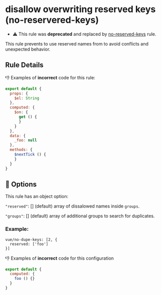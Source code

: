 # disallow overwriting reserved keys (no-reservered-keys)

- :warning: This rule was **deprecated** and replaced by [no-reserved-keys](no-reserved-keys.md) rule.

This rule prevents to use reserved names from to avoid conflicts and unexpected behavior.

## Rule Details

:-1: Examples of **incorrect** code for this rule:

```js
export default {
  props: {
    $el: String
  },
  computed: {
    $on: {
      get () {
      }
    }
  },
  data: {
    _foo: null
  },
  methods: {
    $nextTick () {
    }
  }
}
```

## :wrench: Options

This rule has an object option:

`"reserved"`: [] (default) array of dissalowed names inside `groups`.

`"groups"`: [] (default) array of additional groups to search for duplicates.

### Example:

```
vue/no-dupe-keys: [2, {
  reserved: ['foo']
}]
```

:-1: Examples of **incorrect** code for this configuration

```js
export default {
  computed: {
    foo () {}
  }
}
```
